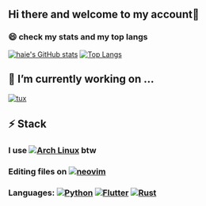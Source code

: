 ## Hi there and welcome to my account👋
### 😄 check my stats and my top langs
[![haie's GitHub stats](https://github-readme-stats.vercel.app/api?username=haie-grain&theme=ambient_gradient&show_icons=true)](https://github.com/haie-grain/github-readme-stats)
[![Top Langs](https://github-readme-stats.vercel.app/api/top-langs/?username=haie-grain&hide=c,makefile,swift,roff,cmake,c%2B%2B&layout=donut&theme=ambient_gradient&show_icons=true)](https://github.com/haie-grain/github-readme-stats)

## 🔭 I’m currently working on ...
[![tux](https://github-readme-stats.vercel.app/api/pin/?username=allthingslinux&repo=tux&theme=ambient_gradient)](https://github.com/allthingslinux/tux)

## ⚡ Stack
### I use [![Arch Linux](https://img.shields.io/badge/Arch_Linux-1793D1?style=for-the-badge&logo=arch-linux&logoColor=white)](https://archlinux.org) btw
### Editing files on [![neovim](https://img.shields.io/badge/Neovim-3e93d4?style=for-the-badge&logo=neovim&logoColor=white)](https://neovim.io/)
### Languages: [![Python](https://img.shields.io/badge/Python-3776AB?style=for-the-badge&logo=python&logoColor=white)](https://python.org) [![Flutter](https://img.shields.io/badge/Flutter-299acd?style=for-the-badge&logo=flutter&logoColor=white)](https://flutter.dev) [![Rust](https://img.shields.io/badge/Rust-CE412B?style=for-the-badge&logo=rust&logoColor=white)](https://rust-lang.org.org)
<!--
**haie-grain/haie-grain** is a ✨ _special_ ✨ repository because its `README.md` (this file) appears on your GitHub profile.

Here are some ideas to get you started:

- 🔭 I’m currently working on ...
- 🌱 I’m currently learning ...
- 👯 I’m looking to collaborate on ...
- 🤔 I’m looking for help with ...
- 💬 Ask me about ...
- 📫 How to reach me: ...
- 😄 Pronouns: ...
- ⚡ Fun fact: ...
-->
